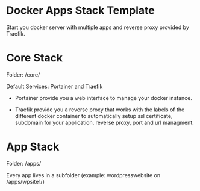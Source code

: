 # Docker Apps Stack Template

Start you docker server with multiple apps and reverse proxy provided by Traefik.



# Core Stack
Folder: /core/

Default Services: Portainer and Traefik

- Portainer provide you a web interface to manage your docker instance.

- Traefik provide you a reverse proxy that works with the labels of the different docker container to automatically setup ssl certificate, subdomain for your application, reverse proxy, port and url managment.



# App Stack
Folder: /apps/

Every app lives in a subfolder (example: wordpresswebsite on /apps/wpsite1/)





